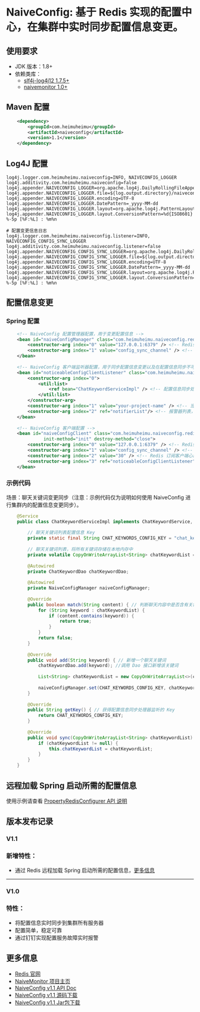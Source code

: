 # NaiveConfig: 基于 Redis 实现的配置中心，在集群中实时同步配置信息变更。

## 使用要求
* JDK 版本：1.8+ 
* 依赖类库：
  * [slf4j-log4j12 1.7.5+](https://mvnrepository.com/artifact/org.slf4j/slf4j-log4j12)
  * [naivemonitor 1.0+](https://github.com/heimuheimu/naivemonitor)

## Maven 配置
```xml
    <dependency>
        <groupId>com.heimuheimu</groupId>
        <artifactId>naiveconfig</artifactId>
        <version>1.1</version>
    </dependency>
```
## Log4J 配置
```
log4j.logger.com.heimuheimu.naiveconfig=INFO, NAIVECONFIG_LOGGER
log4j.additivity.com.heimuheimu.naiveconfig=false
log4j.appender.NAIVECONFIG_LOGGER=org.apache.log4j.DailyRollingFileAppender
log4j.appender.NAIVECONFIG_LOGGER.file=${log.output.directory}/naiveconfig/naiveconfig.log
log4j.appender.NAIVECONFIG_LOGGER.encoding=UTF-8
log4j.appender.NAIVECONFIG_LOGGER.DatePattern=_yyyy-MM-dd
log4j.appender.NAIVECONFIG_LOGGER.layout=org.apache.log4j.PatternLayout
log4j.appender.NAIVECONFIG_LOGGER.layout.ConversionPattern=%d{ISO8601} %-5p [%F:%L] : %m%n

# 配置变更信息日志
log4j.logger.com.heimuheimu.naiveconfig.listener=INFO, NAIVECONFIG_CONFIG_SYNC_LOGGER
log4j.additivity.com.heimuheimu.naiveconfig.listener=false
log4j.appender.NAIVECONFIG_CONFIG_SYNC_LOGGER=org.apache.log4j.DailyRollingFileAppender
log4j.appender.NAIVECONFIG_CONFIG_SYNC_LOGGER.file=${log.output.directory}/naiveconfig/config_sync.log
log4j.appender.NAIVECONFIG_CONFIG_SYNC_LOGGER.encoding=UTF-8
log4j.appender.NAIVECONFIG_CONFIG_SYNC_LOGGER.DatePattern=_yyyy-MM-dd
log4j.appender.NAIVECONFIG_CONFIG_SYNC_LOGGER.layout=org.apache.log4j.PatternLayout
log4j.appender.NAIVECONFIG_CONFIG_SYNC_LOGGER.layout.ConversionPattern=%d{ISO8601} %-5p [%F:%L] : %m%n
```

## 配置信息变更
### Spring 配置
```xml
    <!-- NaiveConfig 配置管理器配置，用于变更配置信息 -->
    <bean id="naiveConfigManager" class="com.heimuheimu.naiveconfig.redis.RedisNaiveConfigManager">
        <constructor-arg index="0" value="127.0.0.1:6379" /> <!-- Redis 服务地址 -->
        <constructor-arg index="1" value="config_sync_channel" /> <!-- 用于发布/订阅的 channel 名称 -->
    </bean>
    
    <!-- NaiveConfig 客户端监听器配置，用于同步配置信息变更以及在配置信息同步不可用时进行实时报警 -->
    <bean id="noticeableConfigClientListener" class="com.heimuheimu.naiveconfig.listener.NoticeableConfigClientListener">
        <constructor-arg index="0">
            <util:list>
                <ref bean="ChatKeywordServiceImpl" /> <!-- 配置信息同步处理器，请参考下面的示例代码实现-->
            </util:list>
        </constructor-arg>
        <constructor-arg index="1" value="your-project-name" /> <!-- 当前项目名称 -->
        <constructor-arg index="2" ref="notifierList"/> <!-- 报警器列表，报警器的信息可查看 naivemonitor 项目 -->
    </bean>
    
    <!-- NaiveConfig 客户端配置 -->
    <bean id="naiveConfigClient" class="com.heimuheimu.naiveconfig.redis.RedisNaiveConfigClient"
              init-method="init" destroy-method="close">
        <constructor-arg index="0" value="127.0.0.1:6379" /> <!-- Redis 服务地址，与配置管理保持一致 -->
        <constructor-arg index="1" value="config_sync_channel" /> <!-- 用于发布/订阅的 channel 名称，与配置管理保持一致 -->
        <constructor-arg index="2" value="30" /> <!-- Redis 订阅客户端心跳检测周期，单位：秒，建议使用 30 秒-->
        <constructor-arg index="3" ref="noticeableConfigClientListener" /> <!-- NaiveConfig 客户端监听器 -->
    </bean>
```

### 示例代码

场景：聊天关键词变更同步（注意：示例代码仅为说明如何使用 NaiveConfig 进行集群内的配置信息变更同步）。

```java
    @Service
    public class ChatKeywordServiceImpl implements ChatKeywordService, ConfigSyncHandler<CopyOnWriteArrayList<String>> {
        
        // 聊天关键词列表配置信息 Key
        private static final String CHAT_KEYWORDS_CONFIG_KEY = "chat_keywords_config_key";
    
        // 聊天关键词列表，将所有关键词存储在本地内存中
        private volatile CopyOnWriteArrayList<String> chatKeywordList = new CopyOnWriteArrayList<>();
        
        @Autowired
        private ChatKeywordDao chatKeywordDao;
        
        @Autowired
        private NaiveConfigManager naiveConfigManager;
        
        @Override
        public boolean match(String content) { // 判断聊天内容中是否含有关键词
            for (String keyword : chatKeywordList) {
                if (content.contains(keyword)) {
                    return true;
                }
            }
            return false;
        }
        
        @Override
        public void add(String keyword) { // 新增一个聊天关键词
            chatKeywordDao.add(keyword); //调用 Dao 接口新增该关键词
            
            List<String> chatKeywordList = new CopyOnWriteArrayList<>(chatKeywordDao.getAll()); //获取所有的聊天关键词列表
            
            naiveConfigManager.set(CHAT_KEYWORDS_CONFIG_KEY, chatKeywordList); //修改聊天关键词配置信息，并进行变更通知
        }
        
        @Override
        public String getKey() { // 获得配置信息同步处理器监听的 Key
            return CHAT_KEYWORDS_CONFIG_KEY;
        }
    
        @Override
        public void sync(CopyOnWriteArrayList<String> chatKeywordList) { //将变更后的聊天关键词列表存储在本地内存中
            if (chatKeywordList != null) {
                this.chatKeywordList = chatKeywordList;
            }
        }
    }
```

## 远程加载 Spring 启动所需的配置信息
使用示例请查看 [PropertyRedisConfigurer API 说明](https://github.com/heimuheimu/naiveconfig/blob/master/src/main/java/com/heimuheimu/naiveconfig/spring/PropertyRedisConfigurer.java)

## 版本发布记录
### V1.1
### 新增特性：
 * 通过 Redis 远程加载 Spring 启动所需的配置信息，[更多信息](https://github.com/heimuheimu/naiveconfig/blob/master/src/main/java/com/heimuheimu/naiveconfig/spring/PropertyRedisConfigurer.java)

***

### V1.0
### 特性：
 * 将配置信息实时同步到集群所有服务器
 * 配置简单，稳定可靠
 * 通过钉钉实现配置服务故障实时报警 

## 更多信息
* [Redis 官网](https://redis.io)
* [NaiveMonitor 项目主页](https://github.com/heimuheimu/naivemonitor)
* [NaiveConfig v1.1 API Doc](https://heimuheimu.github.io/naiveconfig/api/v1.1/)
* [NaiveConfig v1.1 源码下载](https://heimuheimu.github.io/naiveconfig/download/naiveconfig-1.1-sources.jar)
* [NaiveConfig v1.1 Jar包下载](https://heimuheimu.github.io/naiveconfig/download/naiveconfig-1.1.jar)